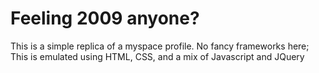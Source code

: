 # __Feeling 2009 anyone?__

This is a simple replica of a myspace profile. No fancy frameworks here; This is emulated using HTML, CSS, and a mix of Javascript and JQuery
